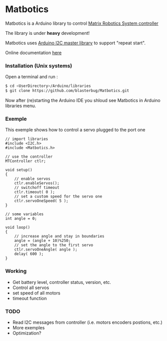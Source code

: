 # Matbotics
Matbotics is a Arduino library to control [Matrix Robotics System controller](http://matrixrobotics.com/2014/10/09/controller-specification/)

The library is under **heavy** development!

Matbotics uses [Arduino I2C master library](http://dsscircuits.com/articles/arduino-i2c-master-library) to support "repeat start".

Online documentation [here](http://blasterbug.github.io/Matbotics/)

### Installation (Unix systems)

Open a terminal and run :
```bash
$ cd <UserDirectory>/Arduino/libraries
$ git clone https://github.com/blasterbug/Matbotics.git
```

Now after (re)starting the Arduino IDE you shloud see Matbotics in Arduino 
libraries menu.

### Exemple

This exemple shows how to control a servo plugged to the port one

```arduino
// import libraries
#include <I2C.h>
#include <Matbotics.h>

// use the controller
MTController ctlr;

void setup()
{
    // enable servos
    ctlr.enableServos();
    // switchoff timeout
    ctlr.timeout( 0 );
    // set a custom speed for the servo one
    ctlr.servoOneSpeed( 5 );
}

// some variables
int angle = 0;

void loop()
{
    // increase angle and stay in boundaries
    angle = (angle + 10)%250;
    // set the angle to the first servo
    ctlr.servoOneAngle( angle );
    delay( 600 ); 
}
```

### Working

 - Get battery level, controller status, version, etc.
 - Control all servos
 - set speed of all motors
 - timeout function


### TODO

 - Read I2C messages from controller (i.e. motors encoders 
postions, etc.)
 - More exemples
 - Optimization?
